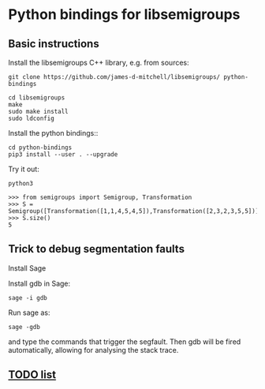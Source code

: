 # Python bindings for libsemigroups

## Basic instructions

Install the libsemigroups C++ library, e.g. from sources:

    git clone https://github.com/james-d-mitchell/libsemigroups/ python-bindings

    cd libsemigroups
    make
    sudo make install
    sudo ldconfig

Install the python bindings::

    cd python-bindings
    pip3 install --user . --upgrade

Try it out:

    python3

    >>> from semigroups import Semigroup, Transformation
    >>> S = Semigroup([Transformation([1,1,4,5,4,5]),Transformation([2,3,2,3,5,5])])
    >>> S.size()
    5

## Trick to debug segmentation faults

Install Sage

Install gdb in Sage:

    sage -i gdb

Run sage as:

    sage -gdb

and type the commands that trigger the segfault. Then gdb will be
fired automatically, allowing for analysing the stack trace.

## [TODO list](TODO)
